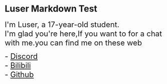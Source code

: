 # Luser Markdown Test

<font size=5>I'm Luser, a 17-year-old student.</font>   
<font size=5>I'm glad you're here,If you want to for a chat with me.you can find me on these web</font>   

<font size=5>- [Discord](https://discord.gg/ArBx5ydcXw)  
<font size=5>- [Bilibili](https://space.bilibili.com/362836326?spm_id_from=333.1007.0.0)  
<font size=5>- [Github](https://github.com/Lumorian)
